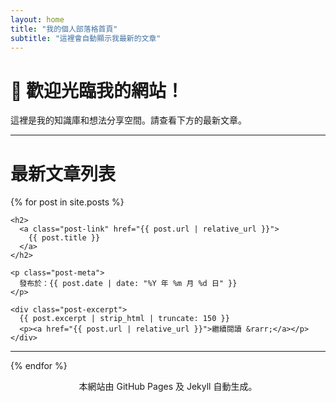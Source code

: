 ```yaml
---
layout: home
title: "我的個人部落格首頁"
subtitle: "這裡會自動顯示我最新的文章"
---
```


# 👋 歡迎光臨我的網站！

這裡是我的知識庫和想法分享空間。請查看下方的最新文章。

<hr>

# 最新文章列表

{% for post in site.posts %}

  <article class="post-item">
    
    <h2>
      <a class="post-link" href="{{ post.url | relative_url }}">
        {{ post.title }}
      </a>
    </h2>

    <p class="post-meta">
      發布於：{{ post.date | date: "%Y 年 %m 月 %d 日" }}
    </p>

    <div class="post-excerpt">
      {{ post.excerpt | strip_html | truncate: 150 }} 
      <p><a href="{{ post.url | relative_url }}">繼續閱讀 &rarr;</a></p>
    </div>
    
  </article>

  <hr>

{% endfor %}
<p style="text-align: center;">本網站由 GitHub Pages 及 Jekyll 自動生成。</p>
